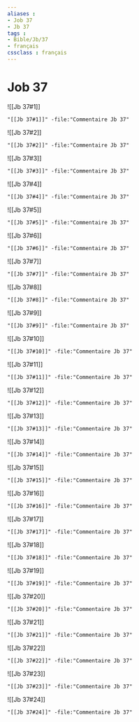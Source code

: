 ```yaml
---
aliases : 
- Job 37
- Jb 37
tags : 
- Bible/Jb/37
- français
cssclass : français
---
```


# Job 37

![[Jb 37#1]]

```query
"[[Jb 37#1]]" -file:"Commentaire Jb 37"
```

![[Jb 37#2]]

```query
"[[Jb 37#2]]" -file:"Commentaire Jb 37"
```

![[Jb 37#3]]

```query
"[[Jb 37#3]]" -file:"Commentaire Jb 37"
```

![[Jb 37#4]]

```query
"[[Jb 37#4]]" -file:"Commentaire Jb 37"
```

![[Jb 37#5]]

```query
"[[Jb 37#5]]" -file:"Commentaire Jb 37"
```

![[Jb 37#6]]

```query
"[[Jb 37#6]]" -file:"Commentaire Jb 37"
```

![[Jb 37#7]]

```query
"[[Jb 37#7]]" -file:"Commentaire Jb 37"
```

![[Jb 37#8]]

```query
"[[Jb 37#8]]" -file:"Commentaire Jb 37"
```

![[Jb 37#9]]

```query
"[[Jb 37#9]]" -file:"Commentaire Jb 37"
```

![[Jb 37#10]]

```query
"[[Jb 37#10]]" -file:"Commentaire Jb 37"
```

![[Jb 37#11]]

```query
"[[Jb 37#11]]" -file:"Commentaire Jb 37"
```

![[Jb 37#12]]

```query
"[[Jb 37#12]]" -file:"Commentaire Jb 37"
```

![[Jb 37#13]]

```query
"[[Jb 37#13]]" -file:"Commentaire Jb 37"
```

![[Jb 37#14]]

```query
"[[Jb 37#14]]" -file:"Commentaire Jb 37"
```

![[Jb 37#15]]

```query
"[[Jb 37#15]]" -file:"Commentaire Jb 37"
```

![[Jb 37#16]]

```query
"[[Jb 37#16]]" -file:"Commentaire Jb 37"
```

![[Jb 37#17]]

```query
"[[Jb 37#17]]" -file:"Commentaire Jb 37"
```

![[Jb 37#18]]

```query
"[[Jb 37#18]]" -file:"Commentaire Jb 37"
```

![[Jb 37#19]]

```query
"[[Jb 37#19]]" -file:"Commentaire Jb 37"
```

![[Jb 37#20]]

```query
"[[Jb 37#20]]" -file:"Commentaire Jb 37"
```

![[Jb 37#21]]

```query
"[[Jb 37#21]]" -file:"Commentaire Jb 37"
```

![[Jb 37#22]]

```query
"[[Jb 37#22]]" -file:"Commentaire Jb 37"
```

![[Jb 37#23]]

```query
"[[Jb 37#23]]" -file:"Commentaire Jb 37"
```

![[Jb 37#24]]

```query
"[[Jb 37#24]]" -file:"Commentaire Jb 37"
```

